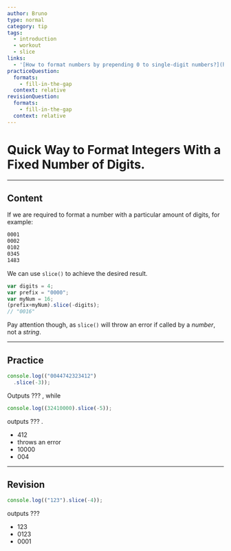 ```yaml
---
author: Bruno
type: normal
category: tip
tags:
  - introduction
  - workout
  - slice
links:
  - '[How to format numbers by prepending 0 to single-digit numbers?](https://stackoverflow.com/questions/8043026/how-to-format-numbers-by-prepending-0-to-single-digit-numbers){discussion}'
practiceQuestion:
  formats:
    - fill-in-the-gap
  context: relative
revisionQuestion:
  formats:
    - fill-in-the-gap
  context: relative
---
```


# Quick Way to Format Integers With a Fixed Number of Digits.


---

## Content

If we are required to format a number with a particular amount of digits, for example:

```html
0001
0002
0102
0345
1483
```

We can use `slice()` to achieve the desired result.

```javascript
var digits = 4;
var prefix = "0000";
var myNum = 16;
(prefix+myNum).slice(-digits);
// "0016"
```

Pay attention though, as `slice()` will throw an error if called by a *number*, not a *string*.


---

## Practice

```javascript
console.log(("0044742323412")
  .slice(-3));
```

Outputs ??? , while

```javascript
console.log((32410000).slice(-5));
```

outputs ??? .

- 412
- throws an error
- 10000
- 004


---

## Revision

```javascript
console.log(("123").slice(-4));
```

 outputs ???

- 123
- 0123
- 0001
 
